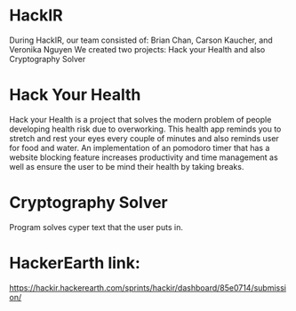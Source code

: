 # HackIR

During HackIR, our team consisted of: Brian Chan, Carson Kaucher, and Veronika Nguyen
We created two projects: Hack your Health and also Cryptography Solver

# Hack Your Health
Hack your Health is a project that solves the modern problem of people developing health risk due to overworking.
This health app reminds you to stretch and rest your eyes every couple of minutes and also reminds user for food and water.
An implementation of an pomodoro timer that has a website blocking feature increases productivity and time management as well as
ensure the user to be mind their health by taking breaks.


# Cryptography Solver
Program solves cyper text that the user puts in.

# HackerEarth link:
https://hackir.hackerearth.com/sprints/hackir/dashboard/85e0714/submission/
